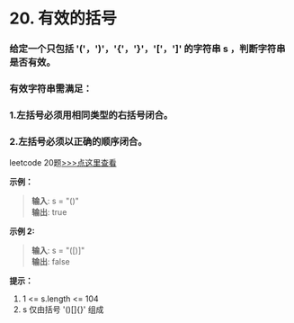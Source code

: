 # 20. 有效的括号
### 给定一个只包括 '('，')'，'{'，'}'，'['，']' 的字符串 s ，判断字符串是否有效。
### 有效字符串需满足：
### 1.左括号必须用相同类型的右括号闭合。
### 2.左括号必须以正确的顺序闭合。
leetcode 20题[>>>点这里查看](https://leetcode-cn.com/problems/valid-parentheses/)

**示例：**
> **输入**: s = "()"           
> **输出**: true            

**示例 2:**
> **输入**: s = "([)]"       
> **输出**: false       

**提示：**
1. 1 <= s.length <= 104
2. s 仅由括号 '()[]{}' 组成